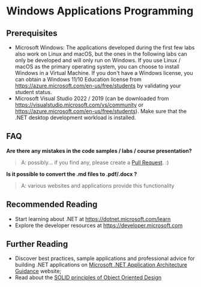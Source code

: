 # Windows Applications Programming

## Prerequisites
- Microsoft Windows: The applications developed during the first few labs also work on Linux and macOS, but the ones in the following labs can only be developed and will only run on Windows. If you use Linux / macOS as the primary operating system, you can choose to install Windows in a Virtual Machine. If you don't have a Windows license, you can obtain a Windows 11/10 Education license from https://azure.microsoft.com/en-us/free/students by validating your student status.
- Microsoft Visual Studio 2022 / 2019 (can be downloaded from https://visualstudio.microsoft.com/vs/community or https://azure.microsoft.com/en-us/free/students). Make sure that the .NET desktop development workload is installed.

## FAQ

**Are there any mistakes in the code samples / labs / course presentation?**

>A: possibly... if you find any, please create a [Pull Request](https://help.github.com/articles/about-pull-requests/). :)

**Is it possible to convert the .md files to .pdf/.docx ?**

>A: various websites and applications provide this functionality

## Recommended Reading
- Start learning about .NET at https://dotnet.microsoft.com/learn
- Explore the developer resources at https://developer.microsoft.com

## Further Reading
- Discover best practices, sample applications and professional advice for building .NET applications on [Microsoft .NET Application Architecture Guidance](https://www.microsoft.com/net/learn/architecture) website;
- Read about the [SOLID principles of Object Oriented Design](http://deviq.com/solid/)

